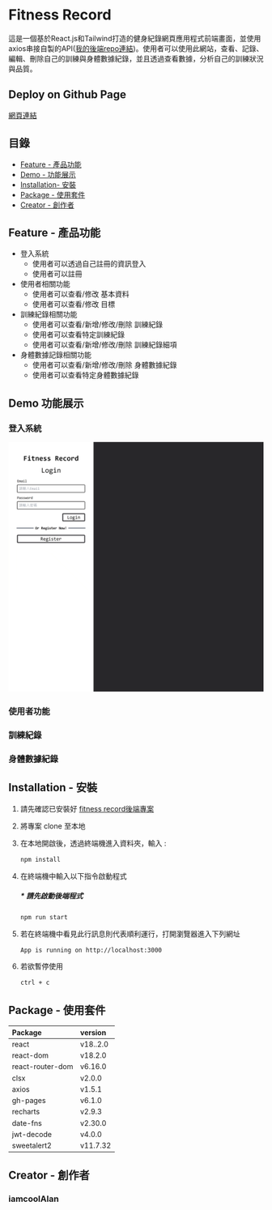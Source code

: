 # Fitness Record
這是一個基於React.js和Tailwind打造的健身紀錄網頁應用程式前端畫面，並使用axios串接自製的API([我的後端repo連結](https://github.com/iamcoolalan/fitness-record-backend))。使用者可以使用此網站，查看、記錄、編輯、刪除自己的訓練與身體數據紀錄，並且透過查看數據，分析自己的訓練狀況與品質。

## Deploy on Github Page
[網頁連結](https://iamcoolalan.github.io/fitness-record-frontend/)

## 目錄

- [Feature - 產品功能](#feature---產品功能)
- [Demo - 功能展示](#demo-功能展示)
- [Installation- 安裝](#installation---安裝)
- [Package - 使用套件](#package---使用套件)
- [Creator - 創作者](#creator---創作者)

## Feature - 產品功能

- 登入系統
  - 使用者可以透過自己註冊的資訊登入
  - 使用者可以註冊
- 使用者相關功能
  - 使用者可以查看/修改 基本資料
  - 使用者可以查看/修改 目標
- 訓練紀錄相關功能
  - 使用者可以查看/新增/修改/刪除 訓練紀錄
  - 使用者可以查看特定訓練紀錄
  - 使用者可以查看/新增/修改/刪除 訓練紀錄細項
- 身體數據記錄相關功能
  - 使用者可以查看/新增/修改/刪除 身體數據紀錄
  - 使用者可以查看特定身體數據紀錄

## Demo 功能展示

### 登入系統
![Login](./README/login.gif)

### 使用者功能

### 訓練紀錄

### 身體數據紀錄

## Installation - 安裝

1. 請先確認已安裝好 [fitness record後端專案](https://github.com/iamcoolalan/fitness-record-backend)
2. 將專案 clone 至本地
3. 在本地開啟後，透過終端機進入資料夾，輸入 :

    ```bash
    npm install
    ```

4. 在終端機中輸入以下指令啟動程式
    ##### * 請先啟動後端程式

     ```bash
    npm run start
    ```
5. 若在終端機中看見此行訊息則代表順利運行，打開瀏覽器進入下列網址

    ```bash
    App is running on http://localhost:3000
    ```

6. 若欲暫停使用

    ```bash
    ctrl + c
    ```

## Package - 使用套件

| Package | version |
| :--- | :--- |
| react | v18..2.0 |
| react-dom | v18.2.0 |
| react-router-dom | v6.16.0 |
| clsx | v2.0.0 |
| axios | v1.5.1 |
| gh-pages | v6.1.0|
| recharts | v2.9.3 |
| date-fns | v2.30.0 |
| jwt-decode | v4.0.0 |
| sweetalert2 | v11.7.32 |

## Creator - 創作者

### iamcoolAlan